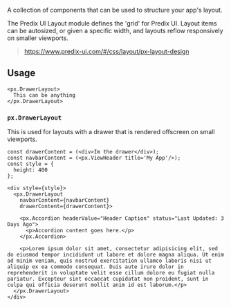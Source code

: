 A collection of components that can be used to structure your app's layout.

The Predix UI Layout module defines the 'grid' for Predix UI. Layout items can be autosized, or given a specific width, and layouts reflow responsively on smaller viewports.

> https://www.predix-ui.com/#/css/layout/px-layout-design

## Usage

```code
<px.DrawerLayout>
  This can be anything
</px.DrawerLayout>
```

### `px.DrawerLayout`
This is used for layouts with a drawer that is rendered offscreen on small viewports.

```react
const drawerContent = (<div>Im the drawer</div>);
const navbarContent = (<px.ViewHeader title='My App'/>);
const style = {
  height: 400
};

<div style={style}>
  <px.DrawerLayout
    navbarContent={navbarContent}
    drawerContent={drawerContent}>

    <px.Accordion headerValue="Header Caption" status="Last Updated: 3 Days Ago">
      <p>Accordion content goes here.</p>
    </px.Accordion>

    <p>Lorem ipsum dolor sit amet, consectetur adipisicing elit, sed do eiusmod tempor incididunt ut labore et dolore magna aliqua. Ut enim ad minim veniam, quis nostrud exercitation ullamco laboris nisi ut aliquip ex ea commodo consequat. Duis aute irure dolor in reprehenderit in voluptate velit esse cillum dolore eu fugiat nulla pariatur. Excepteur sint occaecat cupidatat non proident, sunt in culpa qui officia deserunt mollit anim id est laborum.</p>
  </px.DrawerLayout>
</div>
```
